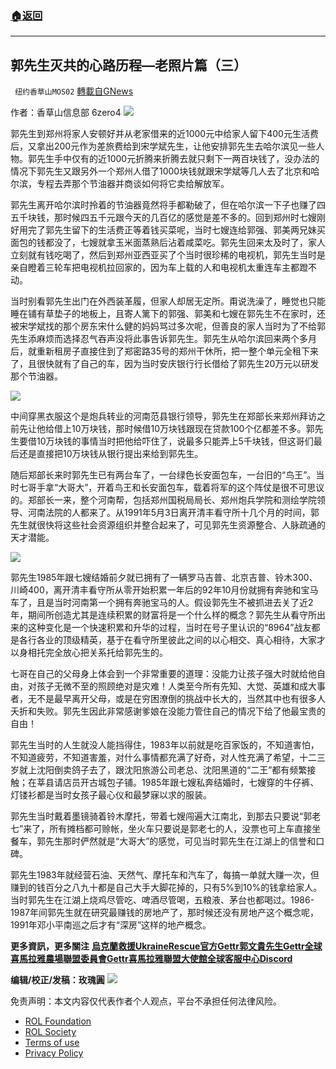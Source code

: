 ###  [:house:返回](README.md)
---


## 郭先生灭共的心路历程&#8212;老照片篇（三）
` 纽约香草山MOS02` [轉載自GNews](https://gnews.org/zh-hans/2539397/)

作者：香草山信息部 6zero4
 ![](https://assets.gnews.org/wp-content/uploads/2022/05/image-2028.png)

郭先生到郑州将家人安顿好并从老家借来的近1000元中给家人留下400元生活费后，又拿出200元作为差旅费给到宋学斌先生，让他安排郭先生去哈尔滨见一些人物。郭先生手中仅有的近1000元折腾来折腾去就只剩下一两百块钱了，没办法的情况下郭先生又跟另外一个郑州人借了1000块钱就跟宋学斌等几人去了北京和哈尔滨，专程去弄那个节油器并商谈如何将它卖给解放军。
 
郭先生离开哈尔滨时拎着的节油器竟然将手都勒破了，但在哈尔滨一下子也赚了四五千块钱，那时候四五千元跟今天的几百亿的感觉是差不多的。回到郑州时七嫂刚好用完了郭先生留下的生活费正等着钱买菜呢，当时七嫂连给郭强、郭美两兄妹买面包的钱都没了，七嫂就拿玉米面蒸熟后沾着咸菜吃。郭先生回来太及时了，家人立刻就有钱吃喝了，然后到郑州亚西亚买了个当时很珍稀的电视机，郭先生当时是亲自瞪着三轮车把电视机拉回家的，因为车上载的人和电视机太重连车主都蹬不动。
 
当时别看郭先生出门在外西装革履，但家人却居无定所。甭说洗澡了，睡觉也只能睡在铺有草垫子的地板上，且寄人篱下的郭强、郭美和七嫂在郭先生不在家时，还被宋学斌找的那个房东宋什么健的妈妈骂过多次呢，但善良的家人当时为了不给郭先生添麻烦而选择忍气吞声没将此事告诉郭先生。郭先生从哈尔滨回来两个多月后，就重新租房子直接住到了郑密路35号的郑州干休所，把一整个单元全租下来了，且很快就有了自己的车，因为当时安庆银行行长借给了郭先生20万元以研发那个节油器。
 
![](https://assets.gnews.org/wp-content/uploads/2022/05/image-278.jpeg)

中间穿黑衣服这个是炮兵转业的河南范县银行领导，郭先生在郑部长来郑州拜访之前先让他给借上10万块钱，那时候借10万块钱跟现在贷款100个亿都差不多。郭先生要借10万块钱的事情当时把他给吓住了，说最多只能弄上5千块钱，但这哥们最后还是直接把10万块钱从银行提出来给到郭先生。
 
随后郑部长来时郭先生已有两台车了，一台绿色长安面包车，一台旧的“鸟王”。当时七哥手拿“大哥大”，开着鸟王和长安面包车，载着将军的这个阵仗是很不可思议的。郑部长一来，整个河南帮，包括郑州国税局局长、郑州炮兵学院和测绘学院领导、河南法院的人都来了。从1991年5月3日离开清丰看守所十几个月的时间，郭先生就很快将这些社会资源组织并整合起来了，可见郭先生资源整合、人脉疏通的天才潜能。

![](https://assets.gnews.org/wp-content/uploads/2022/05/image-273.jpeg)
 
郭先生1985年跟七嫂结婚前夕就已拥有了一辆罗马吉普、北京吉普、铃木300、川崎400，离开清丰看守所从零开始积累一年后的92年10月份就拥有奔驰和宝马车了，且是当时河南第一个拥有奔驰宝马的人。假设郭先生不被抓进去关了近2年，期间所创造尤其是连续积累的财富将是一个什么样的概念？郭先生从看守所出来的这种变化是一个快速积累和升华的过程，当时在号子里认识的“8964”战友都是各行各业的顶级精英，基于在看守所里彼此之间的以心相交、真心相待，大家才以身相托完全放心把关系托给郭先生的。
 
七哥在自己的父母身上体会到一个非常重要的道理：没能力让孩子强大时就给他自由，对孩子无微不至的照顾绝对是灾难！人类至今所有先知、大觉、英雄和成大事者，无不是最早离开父母，或是在穷困潦倒的挑战中长大的，当然其中也有很多人夭折和失败。郭先生因此非常感谢爹娘在没能力管住自己的情况下给了他最宝贵的自由！
 
郭先生当时的人生就没人能挡得住，1983年以前就是吃百家饭的，不知道害怕，不知道疲劳，不知道害羞，对什么事情都充满了好奇，对人性充满了希望，十二三岁就上沈阳倒卖鸽子去了，跟沈阳旅游公司老总、沈阳黑道的“二王”都有频繁接触；在莘县请店员开古城包子铺。1985年跟七嫂私奔结婚时，七嫂穿的牛仔裤、灯镂衫都是当时女孩子最心仪和最梦寐以求的服装。
 
郭先生当时戴着墨镜骑着铃木摩托，带着七嫂闯遍大江南北，到那去只要说“郭老七”来了，所有摊档都可赊帐，坐火车只要说是郭老七的人，没票也可上车直接坐餐车，郭先生那时俨然就是“大哥大”的感觉，可见当时郭先生在江湖上的信誉和口碑。
 
郭先生1983年就经营石油、天然气、摩托车和汽车了，每搞一单就大赚一次，但赚到的钱百分之八九十都是自己大手大脚花掉的，只有5%到10%的钱拿给家人。当时郭先生在江湖上烧鸡尽管吃、啤酒尽管喝，五粮液、茅台也都喝过。1986-1987年间郭先生就在研究最赚钱的房地产了，那时候还没有房地产这个概念呢，1991年邓小平南巡之后才有“深房”这样的地产概念。
 
**更多資訊，更多關注** **[烏克蘭救援UkraineRescue官方Gettr](https://gettr.com/user/ukrainerescue)[郭文貴先生Gettr](https://gettr.com/user/miles)[全球喜馬拉雅農場聯盟委員會Gettr](https://gettr.com/user/GlobalAlliance)[喜馬拉雅聯盟大使館全球客服中心Discord](https://discord.gg/zv8j42srdN)**
 
**编辑/校正/发稿：玫瑰圓**
 ![](https://assets.gnews.org/wp-content/uploads/2022/05/image-2041.png) 

免责声明：本文内容仅代表作者个人观点，平台不承担任何法律风险。
  
- [ROL Foundation](https://rolfoundation.org/)
- [ROL Society](https://rolsociety.org/)
- [Terms of use](https://gnews.org/terms-of-use-3/)
- [Privacy Policy](https://gnews.org/privacy-policy/)
